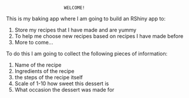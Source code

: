                          WELCOME!

This is my baking app where I am going to build an RShiny app to:
1. Store my recipes that I have made and are yummy
2. To help me choose new recipes based on recipes I have made before
3. More to come...

To do this I am going to collect the following pieces of information:
1. Name of the recipe
2. Ingredients of the recipe
3. the steps of the recipe itself
4. Scale of 1-10 how sweet this dessert is
5. What occasion the dessert was made for
